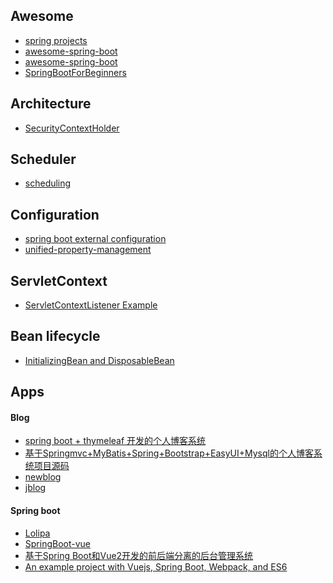 Awesome
---
- [spring projects](https://github.com/spring-projects)
- [awesome-spring-boot](https://github.com/stunstunstun/awesome-spring-boot)
- [awesome-spring-boot](https://github.com/CFshuming/awesome-spring-boot)
- [SpringBootForBeginners](https://github.com/in28minutes/SpringBootForBeginners)

Architecture
---
- [SecurityContextHolder](http://docs.spring.io/spring-security/site/docs/3.0.x/reference/technical-overview.html)

Scheduler
---
- [scheduling](https://docs.spring.io/spring/docs/current/spring-framework-reference/html/scheduling.html)

Configuration
---
- [spring boot external configuration](https://docs.spring.io/spring-boot/docs/current/reference/html/boot-features-external-config.html)
- [unified-property-management](https://spring.io/blog/2011/02/15/spring-3-1-m1-unified-property-management/)

ServletContext
---
- [ServletContextListener Example](https://www.mkyong.com/servlet/what-is-listener-servletcontextlistener-example/)

Bean lifecycle
---
- [InitializingBean and DisposableBean](https://www.mkyong.com/spring/spring-initializingbean-and-disposablebean-example/)

Apps
---
#### Blog
- [spring boot + thymeleaf 开发的个人博客系统](https://github.com/eumji025/EumJi-blog)
- [基于Springmvc+MyBatis+Spring+Bootstrap+EasyUI+Mysql的个人博客系统项目源码](https://github.com/eson15/Blog.git)
- [newblog](https://github.com/Zephery/newblog)
- [jblog](https://github.com/kingschan1204/jblog)

#### Spring boot
- [Lolipa](https://github.com/volio/Lolipa)
- [SpringBoot-vue](https://github.com/boylegu/SpringBoot-vue.git)
- [基于Spring Boot和Vue2开发的前后端分离的后台管理系统](https://github.com/lcw2004/one.git)
- [An example project with Vuejs, Spring Boot, Webpack, and ES6](https://github.com/jamesjieye/vuejs.spring-boot.git)
